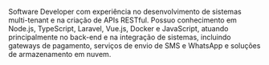 Software Developer com experiência no desenvolvimento de sistemas multi-tenant e na criação de APIs RESTful. Possuo conhecimento em Node.js, TypeScript, Laravel, Vue.js, Docker e JavaScript, atuando principalmente no back-end e na integração de sistemas, incluindo gateways de pagamento, serviços de envio de SMS e WhatsApp e soluções de armazenamento em nuvem.
